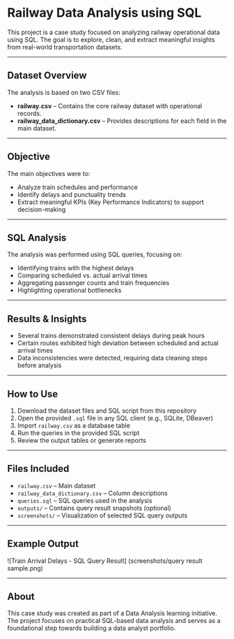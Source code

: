 # Railway Data Analysis using SQL

This project is a case study focused on analyzing railway operational data using SQL. The goal is to explore, clean, and extract meaningful insights from real-world transportation datasets.

---

## Dataset Overview

The analysis is based on two CSV files:

- **railway.csv** – Contains the core railway dataset with operational records.  
- **railway_data_dictionary.csv** – Provides descriptions for each field in the main dataset.

---

## Objective

The main objectives were to:

- Analyze train schedules and performance  
- Identify delays and punctuality trends  
- Extract meaningful KPIs (Key Performance Indicators) to support decision-making

---

## SQL Analysis

The analysis was performed using SQL queries, focusing on:

- Identifying trains with the highest delays  
- Comparing scheduled vs. actual arrival times  
- Aggregating passenger counts and train frequencies  
- Highlighting operational bottlenecks  

---

## Results & Insights

- Several trains demonstrated consistent delays during peak hours  
- Certain routes exhibited high deviation between scheduled and actual arrival times  
- Data inconsistencies were detected, requiring data cleaning steps before analysis  

---

## How to Use

1. Download the dataset files and SQL script from this repository  
2. Open the provided `.sql` file in any SQL client (e.g., SQLite, DBeaver)  
3. Import `railway.csv` as a database table  
4. Run the queries in the provided SQL script  
5. Review the output tables or generate reports  

---

## Files Included

- `railway.csv` – Main dataset  
- `railway_data_dictionary.csv` – Column descriptions  
- `queries.sql` – SQL queries used in the analysis  
- `outputs/` – Contains query result snapshots (optional)  
- `screenshots/` – Visualization of selected SQL query outputs  

---

## Example Output

![Train Arrival Delays - SQL Query Result] (screenshots/query result sample.png)

---

## About

This case study was created as part of a Data Analysis learning initiative.  
The project focuses on practical SQL-based data analysis and serves as a foundational step towards building a data analyst portfolio.
